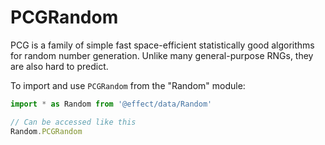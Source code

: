 # PCGRandom

PCG is a family of simple fast space-efficient statistically good algorithms
for random number generation. Unlike many general-purpose RNGs, they are also
hard to predict.

To import and use `PCGRandom` from the "Random" module:

```ts
import * as Random from '@effect/data/Random'

// Can be accessed like this
Random.PCGRandom
```
